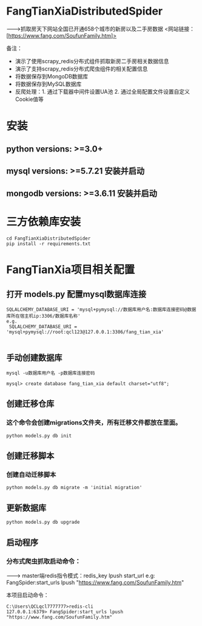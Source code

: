# FangTianXiaDistributedSpider

--->抓取房天下网站全国已开通658个城市的新房以及二手房数据
<网站链接：[https://www.fang.com/SoufunFamily.htm]>

备注：
* 演示了使用scrapy_redis分布式组件抓取新房二手房相关数据信息
* 演示了支持scrapy_redis分布式爬虫组件的相关配置信息
* 将数据保存到MongoDB数据库
* 将数据保存到MySQL数据库
* 反爬处理：1. 通过下载器中间件设置UA池 2. 通过全局配置文件设置自定义Cookie值等

# 安装
## python versions: >=3.0+
## mysql versions: >=5.7.21  安装并启动
## mongodb versions: >=3.6.11  安装并启动

# 三方依赖库安装
```
cd FangTianXiaDistributedSpider
pip install -r requirements.txt
```

# FangTianXia项目相关配置
## 打开 models.py 配置mysql数据库连接
```
SQLALCHEMY_DATABASE_URI = 'mysql+pymysql://数据库用户名:数据库连接密码@数据库所在宿主机ip:3306/数据库名称'
e.g.
 SQLALCHEMY_DATABASE_URI = 'mysql+pymysql://root:qcl123@127.0.0.1:3306/fang_tian_xia'
 
```
## 手动创建数据库
```
mysql -u数据库用户名 -p数据库连接密码

mysql> create database fang_tian_xia default charset="utf8";

```
## 创建迁移仓库
### 这个命令会创建migrations文件夹，所有迁移文件都放在里面。
```
python models.py db init
```
## 创建迁移脚本
### 创建自动迁移脚本
```
python models.py db migrate -m 'initial migration'
```

## 更新数据库
```
python models.py db upgrade
```

## 启动程序
### 分布式爬虫抓取启动命令：
---> master端redis指令模式：redis_key lpush start_url
e.g:
    FangSpider:start_urls lpush "https://www.fang.com/SoufunFamily.htm"

本项目启动命令：
```
C:\Users\QCLqcl7777777>redis-cli
127.0.0.1:6379> FangSpider:start_urls lpush "https://www.fang.com/SoufunFamily.htm"  

```
